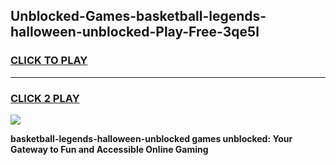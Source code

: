 
## Unblocked-Games-basketball-legends-halloween-unblocked-Play-Free-3qe5l
<h3>
<a href="https://premium76.site?title=basketball-legends-halloween-unblocked&ref=12A">CLICK TO PLAY</a></h3>
<hr>

<h3>
<a href="https://premium76.site?title=basketball-legends-halloween-unblocked&ref=12A">CLICK 2 PLAY</a>
  
</h3>

<a href="https://premium76.site?title=basketball-legends-halloween-unblocked&ref=12A"><img src="https://clearcache.store/games.png"></a>


**basketball-legends-halloween-unblocked games unblocked: Your Gateway to Fun and Accessible Online Gaming**
